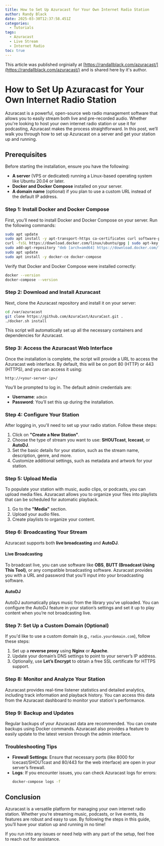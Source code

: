 ```yaml
---
title: How to Set Up Azuracast for Your Own Internet Radio Station
author: Randy Black
date: 2025-03-30T12:37:58.451Z
categories:
  - Tutorials
tags:
  - Azuracast
  - Live Stream
  - Internet Radio
toc: true
---
```

This article was published orginially at [https://randallblack.com/azuracast/](https://randallblack.com/azuracast/) and is shared here by it's author.

# How to Set Up Azuracast for Your Own Internet Radio Station

Azuracast is a powerful, open-source web radio management software that allows you to easily stream both live and pre-recorded audio. Whether you're looking to host your own internet radio station or use it for podcasting, Azuracast makes the process straightforward. In this post, we’ll walk you through how to set up Azuracast on a server and get your station up and running.

## Prerequisites

Before starting the installation, ensure you have the following:

- **A server** (VPS or dedicated) running a Linux-based operating system like Ubuntu 20.04 or later.
- **Docker and Docker Compose** installed on your server.
- **A domain name** (optional) if you plan to use a custom URL instead of the default IP address.
  
### Step 1: Install Docker and Docker Compose

First, you’ll need to install Docker and Docker Compose on your server. Run the following commands:

```bash
sudo apt update
sudo apt install -y apt-transport-https ca-certificates curl software-properties-common
curl -fsSL https://download.docker.com/linux/ubuntu/gpg | sudo apt-key add -
sudo add-apt-repository "deb [arch=amd64] https://download.docker.com/linux/ubuntu $(lsb_release -cs) stable"
sudo apt update
sudo apt install -y docker-ce docker-compose
```

Verify that Docker and Docker Compose were installed correctly:

```bash
docker --version
docker-compose --version
```

### Step 2: Download and Install Azuracast

Next, clone the Azuracast repository and install it on your server:

```bash
cd /var/azuracast
git clone https://github.com/AzuraCast/AzuraCast.git .
./docker.sh install
```

This script will automatically set up all the necessary containers and dependencies for Azuracast.

### Step 3: Access the Azuracast Web Interface

Once the installation is complete, the script will provide a URL to access the Azuracast web interface. By default, this will be on port 80 (HTTP) or 443 (HTTPS), and you can access it using:

```
http://<your-server-ip>/
```

You’ll be prompted to log in. The default admin credentials are:

- **Username**: `admin`
- **Password**: You’ll set this up during the installation.

### Step 4: Configure Your Station

After logging in, you'll need to set up your radio station. Follow these steps:

1. Click on **"Create a New Station"**.
2. Choose the type of stream you want to use: **SHOUTcast**, **Icecast**, or **AutoDJ**.
3. Set the basic details for your station, such as the stream name, description, genre, and more.
4. Customize additional settings, such as metadata and artwork for your station.

### Step 5: Upload Media

To populate your station with music, audio clips, or podcasts, you can upload media files. Azuracast allows you to organize your files into playlists that can be scheduled for automatic playback.

1. Go to the **"Media"** section.
2. Upload your audio files.
3. Create playlists to organize your content.

### Step 6: Broadcasting Your Stream

Azuracast supports both **live broadcasting** and **AutoDJ**.

#### Live Broadcasting

To broadcast live, you can use software like **OBS**, **BUTT (Broadcast Using This Tool)**, or any compatible broadcasting software. Azuracast provides you with a URL and password that you’ll input into your broadcasting software.

#### AutoDJ

AutoDJ automatically plays music from the library you’ve uploaded. You can configure the AutoDJ feature in your station’s settings and set it up to play content when you’re not broadcasting live.

### Step 7: Set Up a Custom Domain (Optional)

If you'd like to use a custom domain (e.g., `radio.yourdomain.com`), follow these steps:

1. Set up a **reverse proxy** using **Nginx** or **Apache**.
2. Update your domain’s DNS settings to point to your server’s IP address.
3. Optionally, use **Let’s Encrypt** to obtain a free SSL certificate for HTTPS support.

### Step 8: Monitor and Analyze Your Station

Azuracast provides real-time listener statistics and detailed analytics, including track information and playback history. You can access this data from the Azuracast dashboard to monitor your station's performance.

### Step 9: Backup and Updates

Regular backups of your Azuracast data are recommended. You can create backups using Docker commands. Azuracast also provides a feature to easily update to the latest version through the admin interface.

### Troubleshooting Tips

- **Firewall Settings**: Ensure that necessary ports (like 8000 for Icecast/SHOUTcast and 80/443 for the web interface) are open in your server’s firewall.
- **Logs**: If you encounter issues, you can check Azuracast logs for errors:
  ```bash
  docker-compose logs -f
  ```

## Conclusion

Azuracast is a versatile platform for managing your own internet radio station. Whether you’re streaming music, podcasts, or live events, its features are robust and easy to use. By following the steps in this guide, you’ll have your station up and running in no time!

If you run into any issues or need help with any part of the setup, feel free to reach out for assistance.
